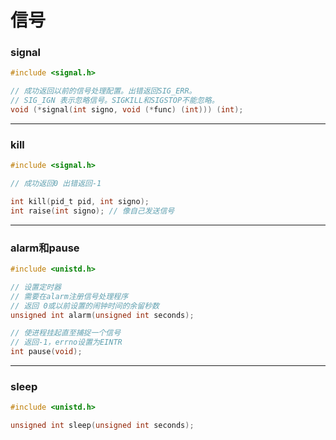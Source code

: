 # 信号

### signal

```c
#include <signal.h>

// 成功返回以前的信号处理配置。出错返回SIG_ERR。
// SIG_IGN 表示忽略信号。SIGKILL和SIGSTOP不能忽略。
void (*signal(int signo, void (*func) (int))) (int);
```

------

### kill

```c
#include <signal.h>

// 成功返回0 出错返回-1

int kill(pid_t pid, int signo);
int raise(int signo); // 像自己发送信号
```

------

### alarm和pause

```c
#include <unistd.h>

// 设置定时器
// 需要在alarm注册信号处理程序
// 返回 0或以前设置的闹钟时间的余留秒数
unsigned int alarm(unsigned int seconds);

// 使进程挂起直至捕捉一个信号
// 返回-1，errno设置为EINTR
int pause(void);
```

------

### sleep

```c
#include <unistd.h>

unsigned int sleep(unsigned int seconds);
```

